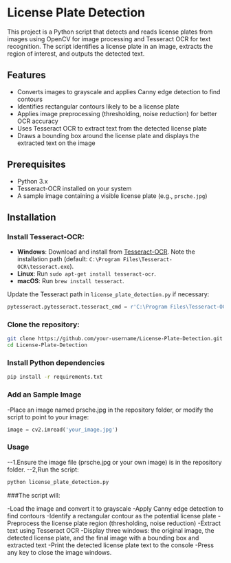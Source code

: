# License Plate Detection

This project is a Python script that detects and reads license plates from images using OpenCV for image processing and Tesseract OCR for text recognition. The script identifies a license plate in an image, extracts the region of interest, and outputs the detected text.

## Features

- Converts images to grayscale and applies Canny edge detection to find contours
- Identifies rectangular contours likely to be a license plate
- Applies image preprocessing (thresholding, noise reduction) for better OCR accuracy
- Uses Tesseract OCR to extract text from the detected license plate
- Draws a bounding box around the license plate and displays the extracted text on the image

## Prerequisites

- Python 3.x
- Tesseract-OCR installed on your system
- A sample image containing a visible license plate (e.g., `prsche.jpg`)

## Installation

### Install Tesseract-OCR:

- **Windows**: Download and install from [Tesseract-OCR](https://github.com/UB-Mannheim/tesseract/wiki). Note the installation path (default: `C:\Program Files\Tesseract-OCR\tesseract.exe`).
- **Linux**: Run `sudo apt-get install tesseract-ocr`.
- **macOS**: Run `brew install tesseract`.

Update the Tesseract path in `license_plate_detection.py` if necessary:
```python
pytesseract.pytesseract.tesseract_cmd = r'C:\Program Files\Tesseract-OCR\tesseract.exe'  # Adjust for your system
```
### Clone the repository:

```bash
git clone https://github.com/your-username/License-Plate-Detection.git
cd License-Plate-Detection
```

### Install Python dependencies

```bash
pip install -r requirements.txt
```

### Add an Sample Image
-Place an image named prsche.jpg in the repository folder, or modify the script to point to your image:
```python
image = cv2.imread('your_image.jpg')
```

### Usage
--1.Ensure the image file (prsche.jpg or your own image) is in the repository folder.
--2,Run the script:

```bash
python license_plate_detection.py
```

###The script will:

-Load the image and convert it to grayscale
-Apply Canny edge detection to find contours
-Identify a rectangular contour as the potential license plate
-Preprocess the license plate region (thresholding, noise reduction)
-Extract text using Tesseract OCR
-Display three windows: the original image, the detected license plate, and the final image with a bounding box and extracted text
-Print the detected license plate text to the console
-Press any key to close the image windows.
